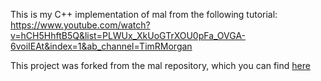 This is my C++ implementation of mal from the following tutorial: https://www.youtube.com/watch?v=hCH5HhftB5Q&list=PLWUx_XkUoGTrXOU0pFa_OVGA-6voiIEAt&index=1&ab_channel=TimRMorgan

This project was forked from the mal repository, which you can find [here](https://github.com/kanaka/mal)
